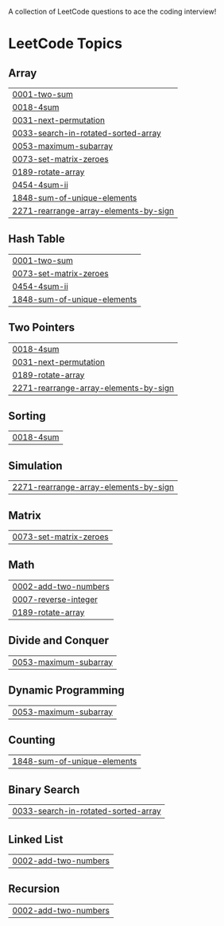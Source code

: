 A collection of LeetCode questions to ace the coding interview!

<!---LeetCode Topics Start-->
# LeetCode Topics
## Array
|  |
| ------- |
| [0001-two-sum](https://github.com/subhamsharrma/LeetCode-ImP-Ques/tree/master/0001-two-sum) |
| [0018-4sum](https://github.com/subhamsharrma/LeetCode-ImP-Ques/tree/master/0018-4sum) |
| [0031-next-permutation](https://github.com/subhamsharrma/LeetCode-ImP-Ques/tree/master/0031-next-permutation) |
| [0033-search-in-rotated-sorted-array](https://github.com/subhamsharrma/LeetCode-ImP-Ques/tree/master/0033-search-in-rotated-sorted-array) |
| [0053-maximum-subarray](https://github.com/subhamsharrma/LeetCode-ImP-Ques/tree/master/0053-maximum-subarray) |
| [0073-set-matrix-zeroes](https://github.com/subhamsharrma/LeetCode-ImP-Ques/tree/master/0073-set-matrix-zeroes) |
| [0189-rotate-array](https://github.com/subhamsharrma/LeetCode-ImP-Ques/tree/master/0189-rotate-array) |
| [0454-4sum-ii](https://github.com/subhamsharrma/LeetCode-ImP-Ques/tree/master/0454-4sum-ii) |
| [1848-sum-of-unique-elements](https://github.com/subhamsharrma/LeetCode-ImP-Ques/tree/master/1848-sum-of-unique-elements) |
| [2271-rearrange-array-elements-by-sign](https://github.com/subhamsharrma/LeetCode-ImP-Ques/tree/master/2271-rearrange-array-elements-by-sign) |
## Hash Table
|  |
| ------- |
| [0001-two-sum](https://github.com/subhamsharrma/LeetCode-ImP-Ques/tree/master/0001-two-sum) |
| [0073-set-matrix-zeroes](https://github.com/subhamsharrma/LeetCode-ImP-Ques/tree/master/0073-set-matrix-zeroes) |
| [0454-4sum-ii](https://github.com/subhamsharrma/LeetCode-ImP-Ques/tree/master/0454-4sum-ii) |
| [1848-sum-of-unique-elements](https://github.com/subhamsharrma/LeetCode-ImP-Ques/tree/master/1848-sum-of-unique-elements) |
## Two Pointers
|  |
| ------- |
| [0018-4sum](https://github.com/subhamsharrma/LeetCode-ImP-Ques/tree/master/0018-4sum) |
| [0031-next-permutation](https://github.com/subhamsharrma/LeetCode-ImP-Ques/tree/master/0031-next-permutation) |
| [0189-rotate-array](https://github.com/subhamsharrma/LeetCode-ImP-Ques/tree/master/0189-rotate-array) |
| [2271-rearrange-array-elements-by-sign](https://github.com/subhamsharrma/LeetCode-ImP-Ques/tree/master/2271-rearrange-array-elements-by-sign) |
## Sorting
|  |
| ------- |
| [0018-4sum](https://github.com/subhamsharrma/LeetCode-ImP-Ques/tree/master/0018-4sum) |
## Simulation
|  |
| ------- |
| [2271-rearrange-array-elements-by-sign](https://github.com/subhamsharrma/LeetCode-ImP-Ques/tree/master/2271-rearrange-array-elements-by-sign) |
## Matrix
|  |
| ------- |
| [0073-set-matrix-zeroes](https://github.com/subhamsharrma/LeetCode-ImP-Ques/tree/master/0073-set-matrix-zeroes) |
## Math
|  |
| ------- |
| [0002-add-two-numbers](https://github.com/subhamsharrma/LeetCode-ImP-Ques/tree/master/0002-add-two-numbers) |
| [0007-reverse-integer](https://github.com/subhamsharrma/LeetCode-ImP-Ques/tree/master/0007-reverse-integer) |
| [0189-rotate-array](https://github.com/subhamsharrma/LeetCode-ImP-Ques/tree/master/0189-rotate-array) |
## Divide and Conquer
|  |
| ------- |
| [0053-maximum-subarray](https://github.com/subhamsharrma/LeetCode-ImP-Ques/tree/master/0053-maximum-subarray) |
## Dynamic Programming
|  |
| ------- |
| [0053-maximum-subarray](https://github.com/subhamsharrma/LeetCode-ImP-Ques/tree/master/0053-maximum-subarray) |
## Counting
|  |
| ------- |
| [1848-sum-of-unique-elements](https://github.com/subhamsharrma/LeetCode-ImP-Ques/tree/master/1848-sum-of-unique-elements) |
## Binary Search
|  |
| ------- |
| [0033-search-in-rotated-sorted-array](https://github.com/subhamsharrma/LeetCode-ImP-Ques/tree/master/0033-search-in-rotated-sorted-array) |
## Linked List
|  |
| ------- |
| [0002-add-two-numbers](https://github.com/subhamsharrma/LeetCode-ImP-Ques/tree/master/0002-add-two-numbers) |
## Recursion
|  |
| ------- |
| [0002-add-two-numbers](https://github.com/subhamsharrma/LeetCode-ImP-Ques/tree/master/0002-add-two-numbers) |
<!---LeetCode Topics End-->
